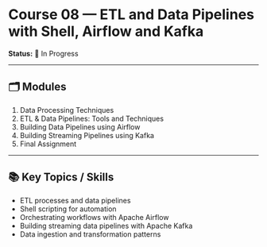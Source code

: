 # Course 08 — ETL and Data Pipelines with Shell, Airflow and Kafka

**Status:** 🚧 In Progress  

---

## 🗂 Modules
1. Data Processing Techniques  
2. ETL & Data Pipelines: Tools and Techniques  
3. Building Data Pipelines using Airflow  
4. Building Streaming Pipelines using Kafka  
5. Final Assignment  

---

## 📚 Key Topics / Skills
- ETL processes and data pipelines
- Shell scripting for automation
- Orchestrating workflows with Apache Airflow
- Building streaming data pipelines with Apache Kafka
- Data ingestion and transformation patterns
